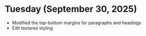 # Tuesday (September 30, 2025)

- Modified the top-bottom margins for paragraphs and headings
- Edit textarea styling
